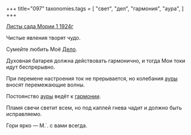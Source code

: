 +++
title="097"
taxonomies.tags = [
 "свет",
 "дел",
 "гармония",
 "аура",
]
+++

[Листы сада Мории 1 1924г](/agni/1924)

Чистые явления творят чудо.   

Сумейте любить Моё [Дело](/tags/дел).   

Духовная батарея должна действовать гармонично, и тогда Мои токи идут беспрерывно.   

При перемене настроения ток не прерывается, но колебания [ауры](/tags/аура) вносят перемежающие волны.   

Постоянство [ауры](/tags/аура) ведёт к [гармонии](/tags/гармония).   

Пламя свечи светит всем, но под каплей гнева чадит и должно быть исправляемо.   

Гори ярко — М.˙. с вами всегда.   

